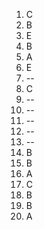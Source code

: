 1. C
2. B
3. E
4. B
5. A
6. E
7. --
8. C
9. --
10. --
11. --
12. --
13. --
14. B
15. B
16. A
17. C
18. B
19. B
20. A